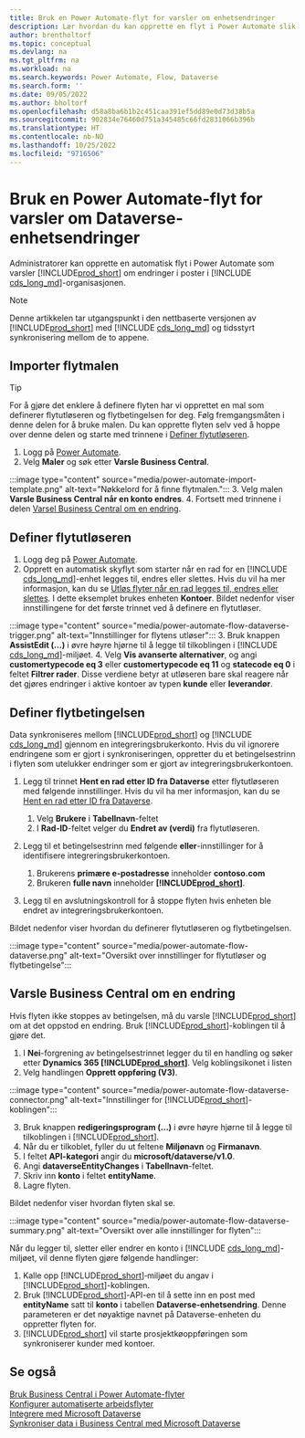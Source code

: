 ```yaml
---
title: Bruk en Power Automate-flyt for varsler om enhetsendringer
description: Lær hvordan du kan opprette en flyt i Power Automate slik at du blir varslet når en enhet endres i Dataverse-miljø.
author: brentholtorf
ms.topic: conceptual
ms.devlang: na
ms.tgt_pltfrm: na
ms.workload: na
ms.search.keywords: Power Automate, Flow, Dataverse
ms.search.form: ''
ms.date: 09/05/2022
ms.author: bholtorf
ms.openlocfilehash: d58a8ba6b1b2c451caa391ef5dd89e0d73d38b5a
ms.sourcegitcommit: 902834e76460d751a345485c66fd2831066b396b
ms.translationtype: HT
ms.contentlocale: nb-NO
ms.lasthandoff: 10/25/2022
ms.locfileid: "9716506"
---
```

# <a name="use-a-power-automate-flow-for-alerts-to-dataverse-entity-changes"></a>Bruk en Power Automate-flyt for varsler om Dataverse-enhetsendringer

Administratorer kan opprette en automatisk flyt i Power Automate som varsler [!INCLUDE[prod_short](includes/prod_short.md)] om endringer i poster i [!INCLUDE [cds_long_md](includes/cds_long_md.md)]-organisasjonen.

> [!NOTE]
> Denne artikkelen tar utgangspunkt i den nettbaserte versjonen av [!INCLUDE[prod_short](includes/prod_short.md)] med [!INCLUDE [cds_long_md](includes/cds_long_md.md)] og tidsstyrt synkronisering mellom de to appene.

## <a name="import-the-flow-template"></a>Importer flytmalen

> [!TIP]
> For å gjøre det enklere å definere flyten har vi opprettet en mal som definerer flytutløseren og flytbetingelsen for deg. Følg fremgangsmåten i denne delen for å bruke malen. Du kan opprette flyten selv ved å hoppe over denne delen og starte med trinnene i [Definer flytutløseren](#define-the-flow-trigger).

1. Logg på [Power Automate](https://powerautomate.microsoft.com).
2. Velg **Maler** og søk etter **Varsle Business Central**.

:::image type="content" source="media/power-automate-import-template.png" alt-text="Nøkkelord for å finne flytmalen.":::
3. Velg malen **Varsle Business Central når en konto endres**.
4. Fortsett med trinnene i delen [Varsel Business Central om en endring](#notify-business-central-about-a-change).

## <a name="define-the-flow-trigger"></a>Definer flytutløseren

1. Logg deg på [Power Automate](https://flow.microsoft.com).
2. Opprett en automatisk skyflyt som starter når en rad for en [!INCLUDE [cds_long_md](includes/cds_long_md.md)]-enhet legges til, endres eller slettes. Hvis du vil ha mer informasjon, kan du se [Utløs flyter når en rad legges til, endres eller slettes](/power-automate/dataverse/create-update-delete-trigger). I dette eksemplet brukes enheten **Kontoer**. Bildet nedenfor viser innstillingene for det første trinnet ved å definere en flytutløser.

:::image type="content" source="media/power-automate-flow-dataverse-trigger.png" alt-text="Innstillinger for flytens utløser":::
3. Bruk knappen **AssistEdit (...)** i øvre høyre hjørne til å legge til tilkoblingen i [!INCLUDE [cds_long_md](includes/cds_long_md.md)]-miljøet.
4. Velg **Vis avanserte alternativer**, og angi **customertypecode eq 3** eller **customertypecode eq 11** og **statecode eq 0** i feltet **Filtrer rader**. Disse verdiene betyr at utløseren bare skal reagere når det gjøres endringer i aktive kontoer av typen **kunde** eller **leverandør**.

## <a name="define-the-flow-condition"></a>Definer flytbetingelsen

Data synkroniseres mellom [!INCLUDE[prod_short](includes/prod_short.md)] og [!INCLUDE [cds_long_md](includes/cds_long_md.md)] gjennom en integreringsbrukerkonto. Hvis du vil ignorere endringene som er gjort i synkroniseringen, oppretter du et betingelsestrinn i flyten som utelukker endringer som er gjort av integreringsbrukerkontoen.  

1. Legg til trinnet **Hent en rad etter ID fra Dataverse** etter flytutløseren med følgende innstillinger. Hvis du vil ha mer informasjon, kan du se [Hent en rad etter ID fra Dataverse](/power-automate/dataverse/get-row-id).

    1. Velg **Brukere** i **Tabellnavn**-feltet
    2. I **Rad-ID**-feltet velger du **Endret av (verdi)** fra flytutløseren.  

2. Legg til et betingelsestrinn med følgende **eller**-innstillinger for å identifisere integreringsbrukerkontoen.
    1. Brukerens **primære e-postadresse** inneholder **contoso.com**
    2. Brukeren **fulle navn** inneholder **[!INCLUDE[prod_short](includes/prod_short.md)]**.

3. Legg til en avslutningskontroll for å stoppe flyten hvis enheten ble endret av integreringsbrukerkontoen.

Bildet nedenfor viser hvordan du definerer flytutløseren og flytbetingelsen.

:::image type="content" source="media/power-automate-flow-dataverse.png" alt-text="Oversikt over innstillinger for flytutløser og flytbetingelse":::

## <a name="notify-business-central-about-a-change"></a>Varsle Business Central om en endring

Hvis flyten ikke stoppes av betingelsen, må du varsle [!INCLUDE[prod_short](includes/prod_short.md)] om at det oppstod en endring. Bruk [!INCLUDE[prod_short](includes/prod_short.md)]-koblingen til å gjøre det.

1. I **Nei**-forgrening av betingelsestrinnet legger du til en handling og søker etter **Dynamics 365 [!INCLUDE[prod_short](includes/prod_short.md)]**. Velg koblingsikonet i listen
2. Velg handlingen **Opprett oppføring (V3)**.

:::image type="content" source="media/power-automate-flow-dataverse-connector.png" alt-text="Innstillinger for [!INCLUDE[prod_short](includes/prod_short.md)]-koblingen":::

3. Bruk knappen **redigeringsprogram (...)** i øvre høyre hjørne til å legge til tilkoblingen i [!INCLUDE[prod_short](includes/prod_short.md)].
4. Når du er tilkoblet, fyller du ut feltene **Miljønavn** og **Firmanavn**.
5. I feltet **API-kategori** angir du **microsoft/dataverse/v1.0**.
6. Angi **dataverseEntityChanges** i **Tabellnavn**-feltet.
7. Skriv inn **konto** i feltet **entityName**.
8. Lagre flyten.

Bildet nedenfor viser hvordan flyten skal se.

:::image type="content" source="media/power-automate-flow-dataverse-summary.png" alt-text="Oversikt over alle innstillinger for flyten":::

Når du legger til, sletter eller endrer en konto i [!INCLUDE [cds_long_md](includes/cds_long_md.md)]-miljøet, vil denne flyten gjøre følgende handlinger:

1. Kalle opp [!INCLUDE[prod_short](includes/prod_short.md)]‑miljøet du angav i [!INCLUDE[prod_short](includes/prod_short.md)]-koblingen.
2. Bruk [!INCLUDE[prod_short](includes/prod_short.md)]-API-en til å sette inn en post med **entityName** satt til **konto** i tabellen **Dataverse-enhetsendring**. Denne parameteren er det nøyaktige navnet på Dataverse-enheten du oppretter flyten for.
3. [!INCLUDE[prod_short](includes/prod_short.md)] vil starte prosjektkøoppføringen som synkroniserer kunder med kontoer.

## <a name="see-also"></a>Se også

[Bruk Business Central i Power Automate-flyter](across-how-use-financials-data-source-flow.md)  
[Konfigurer automatiserte arbeidsflyter](/business-central/dev-itpro/powerplatform/automate-workflows)  
[Integrere med Microsoft Dataverse](admin-common-data-service.md)  
[Synkroniser data i Business Central med Microsoft Dataverse](admin-synchronizing-business-central-and-sales.md)  

